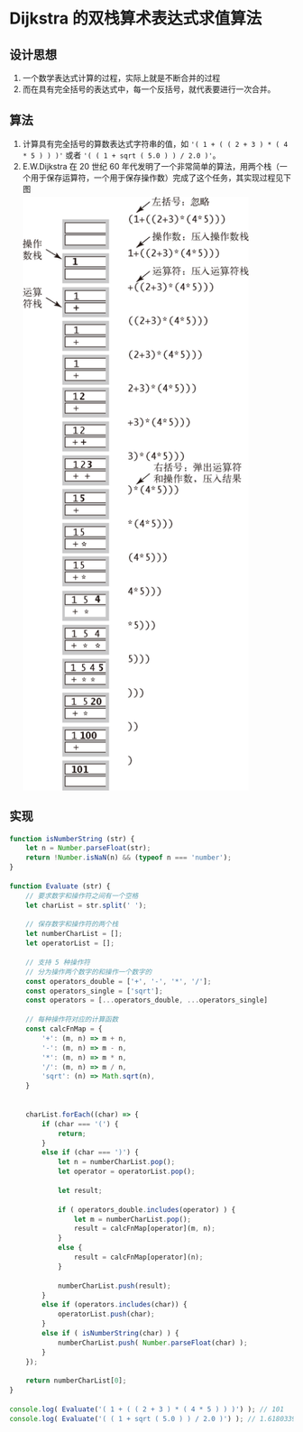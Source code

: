 # Dijkstra 的双栈算术表达式求值算法



## 设计思想
1. 一个数学表达式计算的过程，实际上就是不断合并的过程
2. 而在具有完全括号的表达式中，每一个反括号，就代表要进行一次合并。



## 算法
1. 计算具有完全括号的算数表达式字符串的值，如 `'( 1 + ( ( 2 + 3 ) * ( 4 * 5 ) ) )'` 或者 `'( ( 1 + sqrt ( 5.0 ) ) / 2.0 )'`。
2. E.W.Dijkstra 在 20 世纪 60 年代发明了一个非常简单的算法，用两个栈（一个用于保存运算符，一个用于保存操作数）完成了这个任务，其实现过程见下图
    <img src="./images/01.png" width="400" style="display: block; margin: 5px 0 10px;" />


## 实现
```js
function isNumberString (str) {
    let n = Number.parseFloat(str);
    return !Number.isNaN(n) && (typeof n === 'number');
}

function Evaluate (str) {
    // 要求数字和操作符之间有一个空格
    let charList = str.split(' ');

    // 保存数字和操作符的两个栈
    let numberCharList = [];
    let operatorList = [];

    // 支持 5 种操作符
    // 分为操作两个数字的和操作一个数字的
    const operators_double = ['+', '-', '*', '/'];
    const operators_single = ['sqrt'];
    const operators = [...operators_double, ...operators_single]

    // 每种操作符对应的计算函数
    const calcFnMap = {
        '+': (m, n) => m + n,
        '-': (m, n) => m - n,
        '*': (m, n) => m * n,
        '/': (m, n) => m / n,
        'sqrt': (n) => Math.sqrt(n),
    }


    charList.forEach((char) => {
        if (char === '(') {
            return;
        }
        else if (char === ')') {
            let n = numberCharList.pop();
            let operator = operatorList.pop();

            let result;

            if ( operators_double.includes(operator) ) {
                let m = numberCharList.pop();
                result = calcFnMap[operator](m, n);
            }
            else {
                result = calcFnMap[operator](n);
            }

            numberCharList.push(result);
        }
        else if (operators.includes(char)) {
            operatorList.push(char);
        }
        else if ( isNumberString(char) ) {
            numberCharList.push( Number.parseFloat(char) );
        }
    });

    return numberCharList[0];
}

console.log( Evaluate('( 1 + ( ( 2 + 3 ) * ( 4 * 5 ) ) )') ); // 101
console.log( Evaluate('( ( 1 + sqrt ( 5.0 ) ) / 2.0 )') ); // 1.618033988749895
```